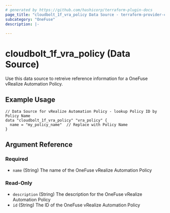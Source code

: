 ```yaml
---
# generated by https://github.com/hashicorp/terraform-plugin-docs
page_title: "cloudbolt_1f_vra_policy Data Source - terraform-provider-cloudbolt"
subcategory: "OneFuse"
description: |-
  
---
```


# cloudbolt_1f_vra_policy (Data Source)

Use this data source to retreive reference information for a OneFuse vRealize Automation Policy.

## Example Usage
```hcl
// Data Source for vRealize Automation Policy - lookup Policy ID by Policy Name
data "cloudbolt_1f_vra_policy" "vra_policy" {
  name = "my_policy_name"  // Replace with Policy Name
}
```

<!-- schema generated by tfplugindocs -->
## Argument Reference

### Required

- `name` (String) The name of the OneFuse vRealize Automation Policy

### Read-Only

- `description` (String) The description for the OneFuse vRealize Automation Policy
- `id` (String) The ID of the OneFuse vRealize Automation Policy


